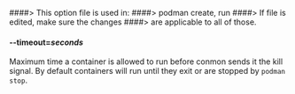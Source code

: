 ####> This option file is used in:
####>   podman create, run
####> If file is edited, make sure the changes
####> are applicable to all of those.
#### **--timeout**=*seconds*

Maximum time a container is allowed to run before conmon sends it the kill
signal.  By default containers will run until they exit or are stopped by
`podman stop`.
